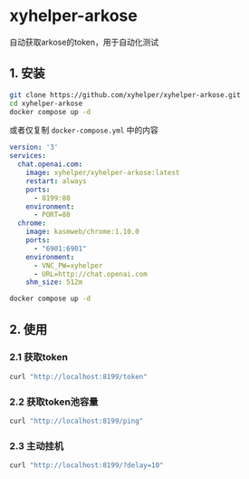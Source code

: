 # xyhelper-arkose

自动获取arkose的token，用于自动化测试

## 1. 安装
```bash
git clone https://github.com/xyhelper/xyhelper-arkose.git
cd xyhelper-arkose
docker compose up -d
```

或者仅复制 `docker-compose.yml` 中的内容

```yaml
version: '3'
services:
  chat.openai.com:
    image: xyhelper/xyhelper-arkose:latest
    restart: always
    ports:
      - 8199:80
    environment:
      - PORT=80
  chrome:
    image: kasmweb/chrome:1.10.0
    ports:
      - "6901:6901"
    environment:
      - VNC_PW=xyhelper
      - URL=http://chat.openai.com
    shm_size: 512m
```
```bash
docker compose up -d
```

## 2. 使用

### 2.1 获取token
```bash
curl "http://localhost:8199/token"
```

### 2.2 获取token池容量
```bash
curl "http://localhost:8199/ping"
```

### 2.3 主动挂机
```bash
curl "http://localhost:8199/?delay=10"
```

